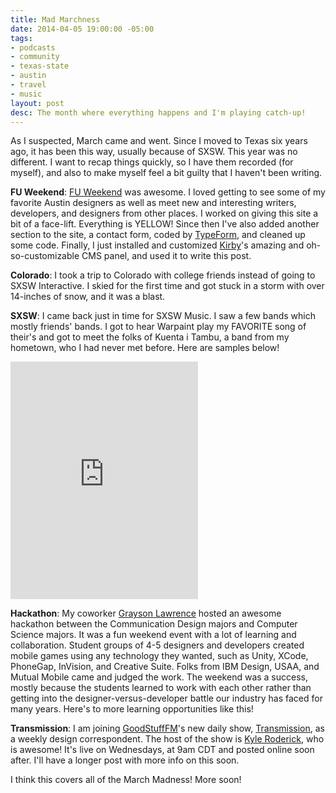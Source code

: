 ```yaml
---
title: Mad Marchness
date: 2014-04-05 19:00:00 -05:00
tags:
- podcasts
- community
- texas-state
- austin
- travel
- music
layout: post
desc: The month where everything happens and I'm playing catch-up!
---
```


As I suspected, March came and went. Since I moved to Texas six years ago, it has been this way, usually because of SXSW. This year was no different. I want to recap things quickly, so I have them recorded (for myself), and also to make myself feel a bit guilty that I haven't been writing.

**FU Weekend**: [FU Weekend](http://www.fuweekend.com) was awesome. I loved getting to see some of my favorite Austin designers as well as meet new and interesting writers, developers, and designers from other places. I worked on giving this site a bit of a face-lift. Everything is YELLOW! Since then I've also added another section to the site, a contact form, coded by [TypeForm](http://www.typeform.com), and cleaned up some code. Finally, I just installed and customized [Kirby](http://www.getkirby.com)'s amazing and oh-so-customizable CMS panel, and used it to write this post.

**Colorado**: I took a trip to Colorado with college friends instead of going to SXSW Interactive. I skied for the first time and got stuck in a storm with over 14-inches of snow, and it was a blast.

**SXSW**: I came back just in time for SXSW Music. I saw a few bands which mostly friends' bands. I got to hear Warpaint play my FAVORITE song of their's and got to meet the folks of Kuenta i Tambu, a band from my hometown, who I had never met before. Here are samples below!
<iframe src="https://embed.spotify.com/?uri=spotify%3Atrack%3A0h4NqG84TvuSJZ5Q0gJCIY" width="300" height="380" frameborder="0" allowtransparency="true"></iframe>

**Hackathon**: My coworker [Grayson Lawrence](http://www.twitter.com/grayscaletx) hosted an awesome hackathon between the Communication Design majors and Computer Science majors. It was a fun weekend event with a lot of learning and collaboration. Student groups of 4-5 designers and developers created mobile games using any technology they wanted, such as Unity, XCode, PhoneGap, InVision, and Creative Suite. Folks from IBM Design, USAA, and Mutual Mobile came and judged the work. The weekend was a success, mostly because the students learned to work with each other rather than getting into the designer-versus-developer battle our industry has faced for many years. Here's to more learning opportunities like this!

**Transmission**: I am joining [GoodStuffFM](http://www.goodstuff.fm)'s new daily show, [Transmission](http://www.goodstuff.fm/transmission), as a weekly design correspondent. The host of the show is [Kyle Roderick](http://www.twitter.com/kyleroderick), who is awesome! It's live on Wednesdays, at 9am CDT and posted online soon after. I'll have a longer post with more info on this soon.


I think this covers all of the March Madness! More soon!
